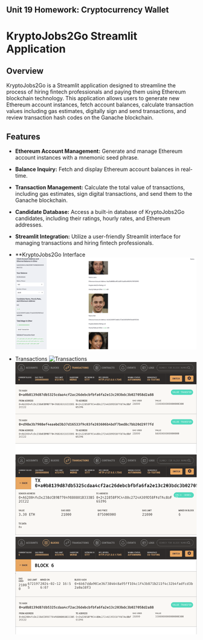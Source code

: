 ## Unit 19 Homework: Cryptocurrency Wallet

# KryptoJobs2Go Streamlit Application

## Overview
KryptoJobs2Go is a Streamlit application designed to streamline the process of hiring fintech professionals and paying them using Ethereum blockchain technology. This application allows users to generate new Ethereum account instances, fetch account balances, calculate transaction values including gas estimates, digitally sign and send transactions, and review transaction hash codes on the Ganache blockchain.

## Features
- **Ethereum Account Management:** Generate and manage Ethereum account instances with a mnemonic seed phrase.
- **Balance Inquiry:** Fetch and display Ethereum account balances in real-time.
- **Transaction Management:** Calculate the total value of transactions, including gas estimates, sign digital transactions, and send them to the Ganache blockchain.
- **Candidate Database:** Access a built-in database of KryptoJobs2Go candidates, including their ratings, hourly rates, and Ethereum addresses.
- **Streamlit Integration:** Utilize a user-friendly Streamlit interface for managing transactions and hiring fintech professionals.

- **KryptoJobs2Go Interface
![KryptoJobs2Go](https://github.com/DinoK92/Blockchain_Wallets_Module-19/blob/main/Images/KryptoJobs2Go.png)

* Transactions
![Transactions]()
![](images/Transactions.png)
![](images/Transactions-1.png)
![](images/Blocks.png)
